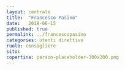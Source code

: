 ```yaml
---
layout: centrale
title:  "Francesco Pasino"
date:   2018-06-15
published: true
permalink: ../francescopasino
categories: utenti direttivo
ruolo: consigliere
sito:
copertina: person-placeholder-300x300.png
---
```

